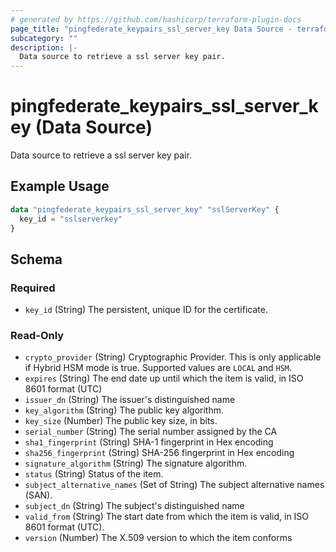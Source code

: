 ```yaml
---
# generated by https://github.com/hashicorp/terraform-plugin-docs
page_title: "pingfederate_keypairs_ssl_server_key Data Source - terraform-provider-pingfederate"
subcategory: ""
description: |-
  Data source to retrieve a ssl server key pair.
---
```


# pingfederate_keypairs_ssl_server_key (Data Source)

Data source to retrieve a ssl server key pair.

## Example Usage

```terraform
data "pingfederate_keypairs_ssl_server_key" "sslServerKey" {
  key_id = "sslserverkey"
}
```

<!-- schema generated by tfplugindocs -->
## Schema

### Required

- `key_id` (String) The persistent, unique ID for the certificate.

### Read-Only

- `crypto_provider` (String) Cryptographic Provider. This is only applicable if Hybrid HSM mode is true. Supported values are `LOCAL` and `HSM`.
- `expires` (String) The end date up until which the item is valid, in ISO 8601 format (UTC)
- `issuer_dn` (String) The issuer's distinguished name
- `key_algorithm` (String) The public key algorithm.
- `key_size` (Number) The public key size, in bits.
- `serial_number` (String) The serial number assigned by the CA
- `sha1_fingerprint` (String) SHA-1 fingerprint in Hex encoding
- `sha256_fingerprint` (String) SHA-256 fingerprint in Hex encoding
- `signature_algorithm` (String) The signature algorithm.
- `status` (String) Status of the item.
- `subject_alternative_names` (Set of String) The subject alternative names (SAN).
- `subject_dn` (String) The subject's distinguished name
- `valid_from` (String) The start date from which the item is valid, in ISO 8601 format (UTC).
- `version` (Number) The X.509 version to which the item conforms
